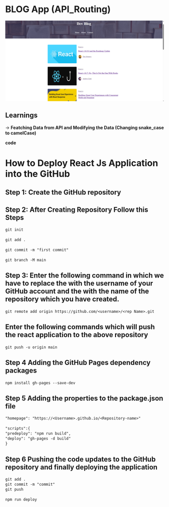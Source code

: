 # **BLOG App (API_Routing)**
![screenShort](https://github.com/mukeshvommu318/Featching_and_Routing_Part-3-NXT-/blob/49e7b57e8eba7006837a36a12b1be20ea5219559/Screenshot%20(5).png)

## Learnings
-> **Featching Data from API and Modifying the Data (Changing snake_case to camelCase)**

**code**


# **How to Deploy React Js Application into the GitHub** 
## Step 1: Create the GitHub repository
## Step 2: After Creating Repository Follow this Steps
    git init

    git add .

    git commit -m "first commit"

    git branch -M main
    
##  Step 3: Enter the following command in which we have to replace the <username> with the username of your GitHub account and the <rep Name> with the name of the repository which you have created.
    git remote add origin https://github.com/<username>/<rep Name>.git

## Enter the following commands which will push the react application to the above repository
    git push -u origin main

## Step 4 Adding the GitHub Pages dependency packages
    npm install gh-pages --save-dev

## Step 5 Adding the properties to the package.json file
    "homepage": "https://<Username>.github.io/<Repository-name>"
    
    "scripts":{
    "predeploy": "npm run build",
    "deploy": "gh-pages -d build" 
    } 

## Step 6 Pushing the code updates to the GitHub repository and finally deploying the application
    git add .
    git commit -m "commit"
    git push

    npm run deploy

